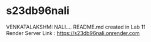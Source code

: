 # s23db96nali
VENKATALAKSHMI NALI....
README.md created in Lab 11 <br>
Render Server Link : https://s23db96nali.onrender.com
